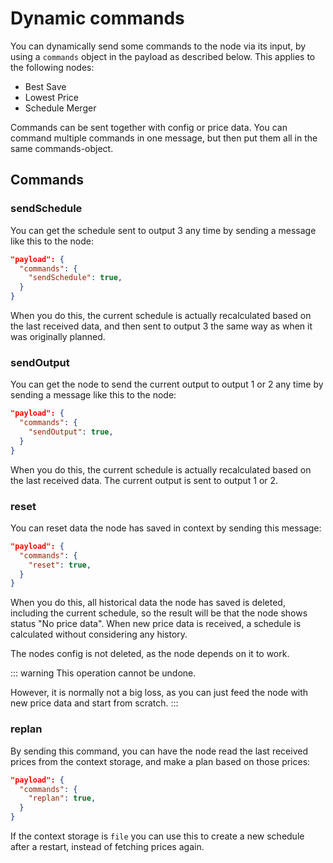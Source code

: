 # Dynamic commands

You can dynamically send some commands to the node via its input, by using a `commands` object in the payload as described below.
This applies to the following nodes:

- Best Save
- Lowest Price
- Schedule Merger

Commands can be sent together with config or price data. You can command multiple commands in one message, but then put them all in the same commands-object.

## Commands

### sendSchedule

You can get the schedule sent to output 3 any time by sending a message like this to the node:

```json
"payload": {
  "commands": {
    "sendSchedule": true,
  }
}
```

When you do this, the current schedule is actually recalculated based on the last received data, and then sent to output 3 the same way as when it was originally planned.

### sendOutput

You can get the node to send the current output to output 1 or 2 any time by sending a message like this to the node:

```json
"payload": {
  "commands": {
    "sendOutput": true,
  }
}
```

When you do this, the current schedule is actually recalculated based on the last received data. The current output is sent to output 1 or 2.

### reset

You can reset data the node has saved in context by sending this message:

```json
"payload": {
  "commands": {
    "reset": true,
  }
}
```

When you do this, all historical data the node has saved is deleted, including the current schedule, so the result will be
that the node shows status "No price data". When new price data is received, a schedule is calculated without considering any history.

The nodes config is not deleted, as the node depends on it to work.

::: warning
This operation cannot be undone.

However, it is normally not a big loss, as you can just feed the node with new price data and start from scratch.
:::

### replan

By sending this command, you can have the node read the last received prices from the context storage,
and make a plan based on those prices:

```json
"payload": {
  "commands": {
    "replan": true,
  }
}
```

If the context storage is `file` you can use this to create a new schedule after a restart,
instead of fetching prices again.

###

<AdsenseAdd type="nederst"/>
